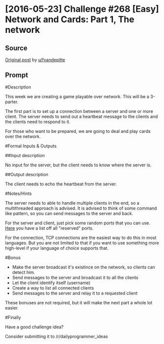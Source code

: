 # [2016-05-23] Challenge #268 [Easy] Network and Cards: Part 1, The network

## Source

[Original post](https://old.reddit.com/r/dailyprogrammer/comments/4knivr/20160523_challenge_268_easy_network_and_cards/) by [u/fvandepitte](https://old.reddit.com/user/fvandepitte)

## Prompt

#Description

This week we are creating a game playable over network. This will be a 3-parter.

The first part is to set up a connection between a server and one or more client.
The server needs to send out a heartbeat message to the clients and the clients need to respond to it.

For those who want to be prepared, we are going to deal and play cards over the network.

#Formal Inputs & Outputs

##Input description

No input for the server, but the client needs to know where the server is.

##Output description

The client needs to echo the heartbeat from the server.

#Notes/Hints

The server needs to able to handle multiple clients in the end, so a multithreaded approach is advised.
It is advised to think of some command like pattern, so you can send messages to the server and back.

For the server and client, just pick some random ports that you can use. [Here](https://en.wikipedia.org/wiki/List_of_TCP_and_UDP_port_numbers) you have a list off all "reserved" ports.

For the connection, TCP connections are the easiest way to do this in most languages. But you are not limited to that if you want to use something more high-level if your language of choice supports that.

#Bonus

- Make the server broadcast it's existince on the network, so clients can detect him.
- Send messages to the server and broadcast it to all the clients
- Let the client identify itself (username)
- Create a way to list all connected clients
- Send messages to the server and relay it to a requested client

These bonuses are not required, but it will make the next part a whole lot easier.

#Finally

Have a good challenge idea?

Consider submitting it to /r/dailyprogrammer_ideas
